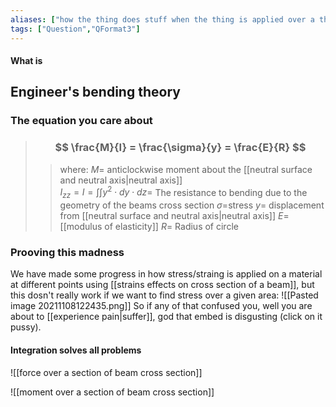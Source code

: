 ```yaml
---
aliases: ["how the thing does stuff when the thing is applied over a thing (thats the technical term)"]
tags: ["Question","QFormat3"]
---
```


#### What is
## Engineer's bending theory
### The equation you care about

> ### $$ \frac{M}{I} = \frac{\sigma}{y} = \frac{E}{R} $$
>> where:
>> $M=$ anticlockwise moment about the [[neutral surface and neutral axis|neutral axis]]  
>> $I_{zz}=I=\int \int y^{2} \cdot dy\cdot dz=$ The resistance to bending due to the geometry of the beams cross section
>> $\sigma=$stress
>> $y=$ displacement from [[neutral surface and neutral axis|neutral axis]]
>> $E=$ [[modulus of elasticity]]
>> $R=$ Radius of circle

### Prooving this madness
We have made some progress in how stress/straing is applied on a material at different points using [[strains effects on cross section of a beam]], but this dosn't really work if we want to find stress over a given area:
![[Pasted image 20211108122435.png]]
So if any of that confused you, well you are about to [[experience pain|suffer]], god that embed is disgusting (click on it pussy).

#### Integration solves all problems
![[force over a section of beam cross section]]

![[moment over a section of beam cross section]]
